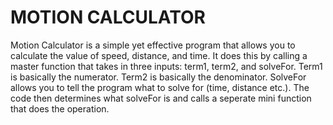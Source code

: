 # MOTION CALCULATOR

Motion Calculator is a simple yet effective program that allows you to calculate the value of speed, distance, and time. It does this by calling a master function that takes in three inputs: term1, term2, and solveFor. Term1 is basically the numerator. Term2 is basically the denominator. SolveFor allows you to tell the program what to solve for (time, distance etc.). The code then determines what solveFor is and calls a seperate mini function that does the operation. 